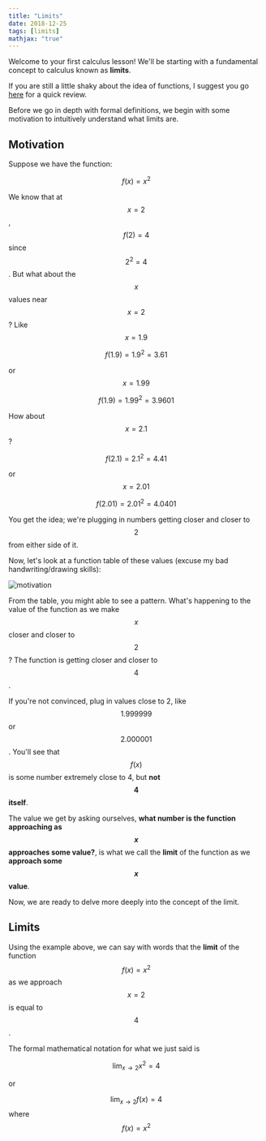 ```yaml
---
title: "Limits"
date: 2018-12-25
tags: [limits]
mathjax: "true"
---
```


Welcome to your first calculus lesson! We'll be starting with a fundamental concept to calculus known as **limits**.

If you are still a little shaky about the idea of functions, I suggest you go [here](/function_review/) for a quick review.

Before we go in depth with formal definitions, we begin with some motivation to intuitively understand what limits are.

## Motivation
Suppose we have the function:

$$ f(x) = x^2 $$

We know that at $$x = 2$$, $$f(2) = 4$$ since $$2^2 = 4$$. But what about the $$x$$ values near $$x = 2$$? Like $$x = 1.9$$

$$f(1.9) = 1.9^2 = 3.61$$

or $$x = 1.99$$

$$f(1.9) = 1.99^2 = 3.9601$$

How about $$x = 2.1$$ ?

$$f(2.1) = 2.1^2 = 4.41$$

or $$x = 2.01$$

$$f(2.01) = 2.01^2 = 4.0401$$

You get the idea; we're plugging in numbers getting closer and closer to $$2$$ from either side of it.

Now, let's look at a function table of these values (excuse my bad handwriting/drawing skills):

<img src="{{ site.url }}{{ site.baseurl }}/images/limits_motivation.png" alt="motivation">

From the table, you might able to see a pattern. What's happening to the value of the function as we make $$x$$ closer and closer to $$2$$? The function is getting closer and closer to $$4$$.

If you're not convinced, plug in values close to 2, like $$1.999999$$ or $$2.000001$$. You'll see that $$f(x)$$ is some number extremely close to 4, but **not $$4$$ itself**.

The value we get by asking ourselves, **what number is the function approaching as $$x$$ approaches some value?**, is what we call the **limit** of the function as we **approach some $$x$$ value**.

Now, we are ready to delve more deeply into the concept of the limit.

## Limits

Using the example above, we can say with words that the **limit** of the function $$f(x) = x^2$$ as we approach $$x = 2$$ is equal to $$4$$.

The formal mathematical notation for what we just said is

$$
\lim_{x \to 2} x^2 = 4
$$

or

$$
\lim_{x \to 2} f(x) = 4
$$
where $$f(x) = x^2$$
